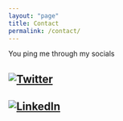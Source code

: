 ```yaml
---
layout: "page"
title: Contact
permalink: /contact/
---
```


You ping me through my socials

## [![Twitter](https://img.shields.io/badge/Twitter-lightgrey?logo=Twitter)](https://twitter.com/gopalkrishna_98)

## [![LinkedIn](https://img.shields.io/badge/LinkedIn-blue?logo=LinkedIn)](https://www.linkedin.com/in/gopalkrishna98/)

